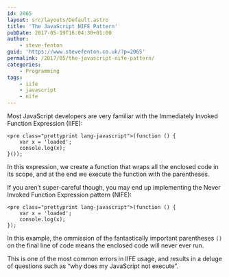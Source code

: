 ```yaml
---
id: 2065
layout: src/layouts/Default.astro
title: 'The JavaScript NIFE Pattern'
pubDate: 2017-05-19T16:04:30+01:00
author:
    - steve-fenton
guid: 'https://www.stevefenton.co.uk/?p=2065'
permalink: /2017/05/the-javascript-nife-pattern/
categories:
    - Programming
tags:
    - iife
    - javascript
    - nife
---
```


Most JavaScript developers are very familiar with the Immediately Invoked Function Expression (IIFE):

```
<pre class="prettyprint lang-javascript">(function () {
    var x = 'loaded';
    console.log(x);
}());
```

In this expression, we create a function that wraps all the enclosed code in its scope, and at the end we execute the function with the parentheses.

If you aren’t super-careful though, you may end up implementing the Never Invoked Function Expression pattern (NIFE):

```
<pre class="prettyprint lang-javascript">(function () {
    var x = 'loaded';
    console.log(x);
});
```

In this example, the ommission of the fantastically important parentheses `()` on the final line of code means the enclosed code will never ever run.

This is one of the most common errors in IIFE usage, and results in a deluge of questions such as “why does my JavaScript not execute”.